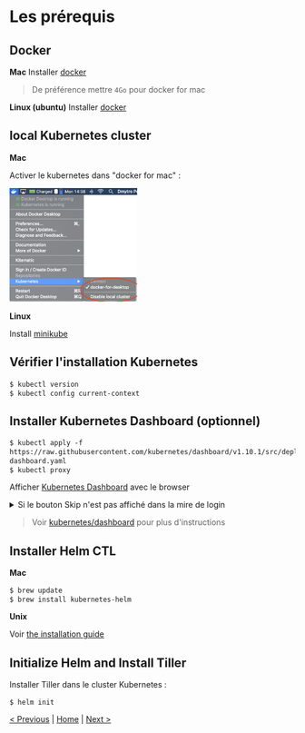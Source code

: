 # Les prérequis


## Docker 

**Mac**
Installer [docker](https://docs.docker.com/docker-for-mac/install/)
> De préférence mettre `4Go` pour docker for mac

**Linux (ubuntu)**
Installer [docker](https://docs.docker.com/install/linux/docker-ce/ubuntu)

## local Kubernetes cluster

**Mac**

Activer le kubernetes dans "docker for mac" :
<p>
<img src="img/kube-for-mac.png" height="200">
</p>

**Linux**

Install [minikube](https://kubernetes.io/docs/tasks/tools/install-minikube/)

## Vérifier l'installation Kubernetes 

    $ kubectl version
    $ kubectl config current-context

## Installer Kubernetes Dashboard (optionnel)

    $ kubectl apply -f https://raw.githubusercontent.com/kubernetes/dashboard/v1.10.1/src/deploy/recommended/kubernetes-dashboard.yaml
    $ kubectl proxy

Afficher [Kubernetes Dashboard](http://localhost:8001/api/v1/namespaces/kube-system/services/https:kubernetes-dashboard:/proxy/.) avec le browser

<details><summary>Si le bouton Skip n'est pas affiché dans la mire de login</summary>
<p>


* Stopper le proxy.
* Vérifier que la configuration n'a pas l'option *enable-skip-login*.
* Patcher la configuration du dashboard.
* Vérifier que l'option a été rajoutée.
* Relancer le proxy.
 
   
    $ kubectl -n kube-system get deployment kubernetes-dashboard --output yaml | grep enable-skip-login
    $ kubectl -n kube-system patch deployment kubernetes-dashboard --patch "$(cat patch-kubernetes-dashboard-deployment.yaml)"
    $ kubectl -n kube-system get deployment kubernetes-dashboard --output yaml | grep enable-skip-login
    $ kubectl proxy
    
</p>
</details>


> Voir [kubernetes/dashboard](https://github.com/kubernetes/dashboard) pour plus d'instructions

## Installer Helm CTL

**Mac**

    $ brew update
    $ brew install kubernetes-helm

**Unix**

Voir [the installation guide](https://helm.sh/docs/using_helm/#installing-helm)


## Initialize Helm and Install Tiller

Installer Tiller dans le cluster Kubernetes :

    $ helm init


[< Previous](ex0-getting-started.md) | [Home](README.md) | [Next >](ex1-using-charts.md)